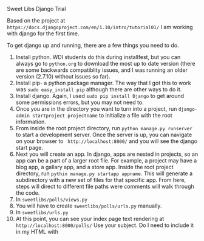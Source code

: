 Sweet Libs Django Trial


  Based on the project at `https://docs.djangoproject.com/en/1.10/intro/tutorial01/` I am working with django for the first time.

  To get django up and running, there are a few things you need to do.  
  1) Install python. WDI students do this during installfest, but you can always go to `python.org` to download the most up to date version (there are some backwards compatiblity issues, and I was running an older version (2.7.10) without issues so far).
  2) Install pip- a python package manager. The way that I got this to work was `sudo easy_install pip` although there are other ways to do it.
  3) Install django. Again, I used `sudo pip install Django` to get around some permissions errors, but you may not need to.
  4) Once you are in the directory you want to turn into a project, run `django-admin startproject projectname` to initialize a file with the root information.
  5) From inside the root project directory, run `python manage.py runserver` to start a development server. Once the server is up, you can navigate on your browser to ` http://localhost:8000/` and you will see the django start page.
  6) Next you will create an app. In django, apps are nested in projects, so an app can be a part of a larger root file. For example, a project may have a blog app, a gallary app, and a store app. Inside the root project directory, run `pythin manage.py startapp appname`. This will generate a subdirectory with a new set of files for that specific app. From here, steps will direct to different file paths were comments will walk through the code.
  7) In `sweetlibs/polls/views.py`
  8) You will have to create `sweetlibs/polls/urls.py` manually.
  9) In `sweetlibs/urls.py`
  10) At this point, you can see your index page text rendering at `http://localhost:8000/polls/`
Use your subject.
Do I need to include it in my HTML with <script> tags? Do I need to brew install anything? Can I deploy it to Heroku?
